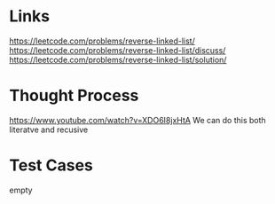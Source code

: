 # Links
https://leetcode.com/problems/reverse-linked-list/
https://leetcode.com/problems/reverse-linked-list/discuss/
https://leetcode.com/problems/reverse-linked-list/solution/

# Thought Process
https://www.youtube.com/watch?v=XDO6I8jxHtA
We can do this both literatve and recusive

# Test Cases
empty
